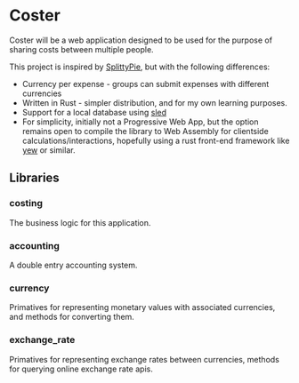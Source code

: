 # Coster

Coster will be a web application designed to be used for the purpose of sharing costs between multiple people.

This project is inspired by [SplittyPie](https://github.com/cowbell/splittypie), but with the following differences:

+ Currency per expense - groups can submit expenses with different currencies
+ Written in Rust - simpler distribution, and for my own learning purposes.
+ Support for a local database using [sled](https://github.com/spacejam/sled)
+ For simplicity, initially not a Progressive Web App, but the option remains open to compile the library to Web Assembly for clientside calculations/interactions, hopefully using a rust front-end framework like [yew](https://github.com/yewstack/yew) or similar.

## Libraries

### costing

The business logic for this application.

### accounting

A double entry accounting system.

### currency

Primatives for representing monetary values with associated currencies, and methods for converting them.

### exchange_rate

Primatives for representing exchange rates between currencies, methods for querying online exchange rate apis.